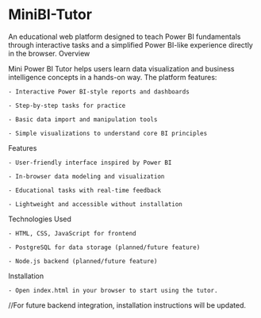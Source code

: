 # MiniBI-Tutor

An educational web platform designed to teach Power BI fundamentals through interactive tasks and a simplified Power BI-like experience directly in the browser.
Overview

Mini Power BI Tutor helps users learn data visualization and business intelligence concepts in a hands-on way. The platform features:

    - Interactive Power BI-style reports and dashboards

    - Step-by-step tasks for practice

    - Basic data import and manipulation tools

    - Simple visualizations to understand core BI principles

Features

    - User-friendly interface inspired by Power BI

    - In-browser data modeling and visualization

    - Educational tasks with real-time feedback

    - Lightweight and accessible without installation

Technologies Used

    - HTML, CSS, JavaScript for frontend

    - PostgreSQL for data storage (planned/future feature)

    - Node.js backend (planned/future feature)

  Installation
  
    - Open index.html in your browser to start using the tutor.

//For future backend integration, installation instructions will be updated.

